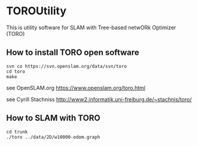 TOROUtility
===========

This is utility software for SLAM with Tree-based netwORk Optimizer (TORO)

## How to install TORO open software

    svn co https://svn.openslam.org/data/svn/toro  
    cd toro  
    make  

see OpenSLAM.org https://www.openslam.org/toro.html

see Cyrill Stachniss http://www2.informatik.uni-freiburg.de/~stachnis/toro/

## How to SLAM with TORO

    cd trunk
    ./toro ../data/2D/w10000-odom.graph

